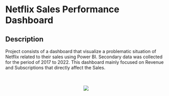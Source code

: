 <h1>Netflix Sales Performance Dashboard</h1>

<h2>Description</h2>
Project consists of a dashboard that visualize a problematic situation of Netflix related to their sales using Power BI. Secondary data was collected for the period of 2017 to 2022. This dashboard mainly focused on Revenue and Subscriptions that directly affect the Sales.
<br /> 
<br /> 
<br />
<p align="center">

<img src="https://github.com/ManoshaSumathiratna/Images/blob/main/Netflix%20Dashboard.png"/>
